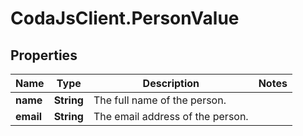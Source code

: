 # CodaJsClient.PersonValue

## Properties
Name | Type | Description | Notes
------------ | ------------- | ------------- | -------------
**name** | **String** | The full name of the person. | 
**email** | **String** | The email address of the person. | 
